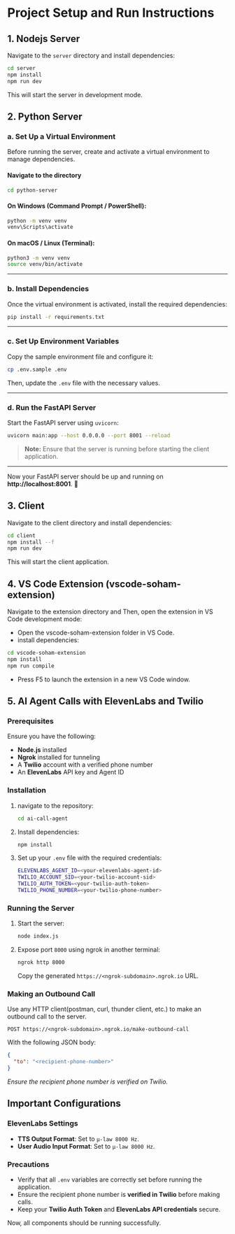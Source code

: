 # Project Setup and Run Instructions 
 
## 1. Nodejs Server 
Navigate to the `server` directory and install dependencies: 
```sh 
cd server 
npm install 
npm run dev 
```
This will start the server in development mode. 

## 2. Python Server

### a. **Set Up a Virtual Environment**  
Before running the server, create and activate a virtual environment to manage dependencies.

#### Navigate to the directory
```sh
cd python-server
```

#### On Windows (Command Prompt / PowerShell):
```sh
python -m venv venv
venv\Scripts\activate
```

#### On macOS / Linux (Terminal):
```sh
python3 -m venv venv
source venv/bin/activate
```

---

### b. **Install Dependencies**  
Once the virtual environment is activated, install the required dependencies:

```sh
pip install -r requirements.txt
```

---

### c. **Set Up Environment Variables**  
Copy the sample environment file and configure it:

```sh
cp .env.sample .env
```
Then, update the `.env` file with the necessary values.

---

### d. **Run the FastAPI Server**  
Start the FastAPI server using `uvicorn`:

```sh
uvicorn main:app --host 0.0.0.0 --port 8001 --reload
```

> **Note:** Ensure that the server is running before starting the client application.

---

Now your FastAPI server should be up and running on **http://localhost:8001**. 🚀
 
## 3. Client 
Navigate to the client directory and install dependencies: 
```sh 
cd client 
npm install --f
npm run dev 
```
This will start the client application. 
 
## 4. VS Code Extension (vscode-soham-extension) 
Navigate to the extension directory and 
Then, open the extension in VS Code development mode: 
 
- Open the vscode-soham-extension folder in VS Code. 
- install dependencies: 
```sh 
cd vscode-soham-extension 
npm install 
npm run compile 
```
- Press F5 to launch the extension in a new VS Code window. 
 
## 5. AI Agent Calls with ElevenLabs and Twilio

### Prerequisites
Ensure you have the following:
- **Node.js** installed
- **Ngrok** installed for tunneling
- A **Twilio** account with a verified phone number
- An **ElevenLabs** API key and Agent ID

### Installation
1. navigate to the repository:
   ```sh
   cd ai-call-agent
   ```
2. Install dependencies:
   ```sh
   npm install
   ```
3. Set up your `.env` file with the required credentials:
   ```sh
   ELEVENLABS_AGENT_ID=<your-elevenlabs-agent-id>
   TWILIO_ACCOUNT_SID=<your-twilio-account-sid>
   TWILIO_AUTH_TOKEN=<your-twilio-auth-token>
   TWILIO_PHONE_NUMBER=<your-twilio-phone-number>
   ```

### Running the Server
1. Start the server:
   ```sh
   node index.js
   ```
2. Expose port `8000` using ngrok in another terminal:
   ```sh
   ngrok http 8000
   ```
   Copy the generated `https://<ngrok-subdomain>.ngrok.io` URL.

### Making an Outbound Call
Use any HTTP client(postman, curl, thunder client, etc.) to make an outbound call to the server.
```
POST https://<ngrok-subdomain>.ngrok.io/make-outbound-call
```
With the following JSON body:
```json
{
  "to": "<recipient-phone-number>"
}
```
*Ensure the recipient phone number is verified on Twilio.*

## Important Configurations
### ElevenLabs Settings
- **TTS Output Format**: Set to `μ-law 8000 Hz`.
- **User Audio Input Format**: Set to `μ-law 8000 Hz`.

### Precautions
- Verify that all `.env` variables are correctly set before running the application.
- Ensure the recipient phone number is **verified in Twilio** before making calls.
- Keep your **Twilio Auth Token** and **ElevenLabs API credentials** secure.




Now, all components should be running successfully.